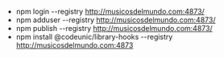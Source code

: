 - npm login --registry http://musicosdelmundo.com:4873/
- npm adduser --registry http://musicosdelmundo.com:4873/
- npm publish --registry http://musicosdelmundo.com:4873/
- npm install @codeunic/library-hooks --registry http://musicosdelmundo.com:4873